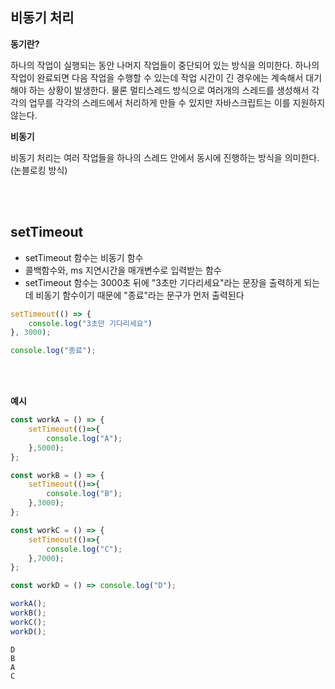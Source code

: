 ## 비동기 처리

**동기란?**

하나의 작업이 실행되는 동안 나머지 작업들이 중단되어 있는 방식을 의미한다. 하나의 작업이 완료되면 다음 작업을 수행할 수 있는데 작업 시간이 긴 경우에는 계속해서 대기해야 하는 상황이 발생한다.
물론 멀티스레드 방식으로 여러개의 스레드를 생성해서 각각의 업무를 각각의 스레드에서 처리하게 만들 수 있지만 자바스크립트는 이를 지원하지 않는다.

**비동기**

비동기 처리는 여러 작업들을 하나의 스레드 안에서 동시에 진행하는 방식을 의미한다.(논블로킹 방식)

<br><br>

## setTimeout

- setTimeout 함수는 비동기 함수
- 콜백함수와, ms 지연시간을 매개변수로 입력받는 함수
- setTimeout 함수는 3000초 뒤에 "3초만 기다리세요"라는 문장을 출력하게 되는데 비동기 함수이기 때문에 "종료"라는 문구가 먼저 출력된다

```js
setTimeout(() => {
    console.log("3초만 기다리세요")
}, 3000);

console.log("종료");
```

<br><br>

**예시**
```js
const workA = () => {
    setTimeout(()=>{
        console.log("A");
    },5000);
};

const workB = () => {
    setTimeout(()=>{
        console.log("B");
    },3000);
};

const workC = () => {
    setTimeout(()=>{
        console.log("C");
    },7000);
};

const workD = () => console.log("D");

workA();
workB();
workC();
workD();
```
```
D
B
A
C
```

